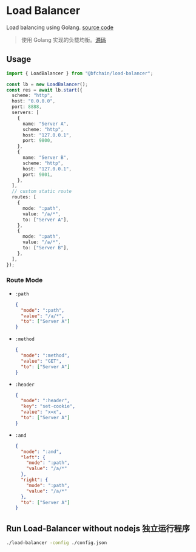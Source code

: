 # Load Balancer

Load balancing using Golang. [source code](./binary/)

> 使用 Golang 实现的负载均衡。[源码](./binary/)

## Usage

```ts
import { LoadBalancer } from "@bfchain/load-balancer";

const lb = new LoadBalancer();
const res = await lb.start({
  scheme: "http",
  host: "0.0.0.0",
  port: 8888,
  servers: [
    {
      name: "Server A",
      scheme: "http",
      host: "127.0.0.1",
      port: 9800,
    },
    {
      name: "Server B",
      scheme: "http",
      host: "127.0.0.1",
      port: 9801,
    },
  ],
  // custom static route
  routes: [
    {
      mode: ":path",
      value: "/a/*",
      to: ["Server A"],
    },
    {
      mode: ":path",
      value: "/a/*",
      to: ["Server B"],
    },
  ],
});
```

### Route Mode

- `:path`
  ```json
  {
    "mode": ":path",
    "value": "/a/*",
    "to": ["Server A"]
  }
  ```
- `:method`
  ```json
  {
    "mode": ":method",
    "value": "GET",
    "to": ["Server A"]
  }
  ```
- `:header`
  ```json
  {
    "mode": ":header",
    "key": "set-cookie",
    "value": "x=x",
    "to": ["Server A"]
  }
  ```
- `:and`
  ```json
  {
    "mode": ":and",
    "left": {
      "mode": ":path",
      "value": "/a/*"
    },
    "right": {
      "mode": ":path",
      "value": "/a/*"
    },
    "to": ["Server A"]
  }
  ```

## Run Load-Balancer without nodejs 独立运行程序

```bash
./load-balancer -config ./config.json
```
